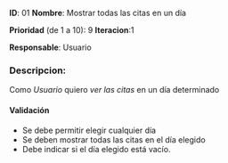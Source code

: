 **ID**: 01 
**Nombre**: Mostrar todas las citas en un día

**Prioridad** (de 1 a 10): 9 
**Iteracion**:1

**Responsable**: Usuario

### Descripcion:

Como *Usuario* quiero *ver las citas* en un día determinado

#### Validación 

* Se debe permitir elegir cualquier día
* Se deben mostrar todas las citas en el día elegido
* Debe indicar si el día elegido está vacío.
